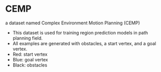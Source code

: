 # CEMP
a dataset named Complex Environment Motion Planning (CEMP)

- This dataset is used for training region prediction models in path planning field.
- All examples are generated with obstacles, a start vertex, and a goal vertex.
- Red: start vertex
- Blue: goal vertex
- Black: obstacles
